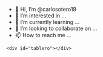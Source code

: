 - 👋 Hi, I’m @carlosotero19
- 👀 I’m interested in ...
- 🌱 I’m currently learning ...
- 💞️ I’m looking to collaborate on ...
- 📫 How to reach me ...

<!---
carlosotero19/carlosotero19 is a ✨ special ✨ repository because its `README.md` (this file) appears on your GitHub profile.
You can click the Preview link to take a look at your changes.
--->


<!DOCTYPE html>
<html>
<head>
    <style>
        #tablero {
            display: inline-block;
            border:5px solid;
        }
        .fila {
            background-color: #999;
            display: table;
        }
        .recuadro {
            width:50px;
            height:50px;
            float:left;
        }
        .fila:nth-child(odd) .recuadro:nth-child(even),
        .fila:nth-child(even) .recuadro:nth-child(odd) {
            background-color: white;
        }
    </style>
</head>
 
<body>
 
    <div id="tablero"></div>
 
</body>
</html>
 
<script>
const tamano=8;
const tablero=document.getElementById("tablero");
for (let i=0; i<tamano; i++) {
 
    // creamos la fila
    let fila=document.createElement("div");
    fila.classList.add("fila")
    for (let j=0; j<tamano; j++) {
 
        // creamos cada elemento de la fila
        let div=document.createElement("div");
        div.classList.add("recuadro")
        fila.appendChild(div);
    }
    tablero.appendChild(fila);
 
}
</script>
